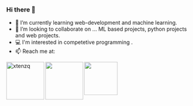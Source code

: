 ### Hi there 👋

- 🌱 I’m currently learning web-development and machine learning.
- 👯 I’m looking to collaborate on ... ML based projects, python projects and  web projects.
- 💻 I'm interested in competetive programming .
- 📫 Reach me at:  

<a href="linkedin.com/in/abhishek-s-598215230/" target="blank"><img align="left" src="https://img.shields.io/badge/LinkedIn-0077B5?style=for-the-badge&logo=linkedin&logoColor=white" alt="xtenzq" width="100px" /></a>
<a href="https://www.instagram.com/__abhisheks/" target="blank"><img align="left" src="https://img.shields.io/badge/Instagram-E4405F?style=for-the-badge&logo=instagram&logoColor=white" width="100px" /></a>
<a href="mailto:abhisheks3002@gmail.com" target="blank"><img align="left" src="https://img.shields.io/badge/Gmail-D14836?style=for-the-badge&logo=gmail&logoColor=white" width="88px" /></a>

</div>
<!--
**ABCET/ABCET** is a ✨ _special_ ✨ repository because its `README.md` (this file) appears on your GitHub profile.

Here are some ideas to get you started:

- 🔭 I’m currently working on ...
- 🌱 I’m currently learning ...
- 👯 I’m looking to collaborate on ...
- 🤔 I’m looking for help with ...
- 💬 Ask me about ...
- 📫 How to reach me: ...
- 😄 Pronouns: ...
- ⚡ Fun fact: ...
-->


